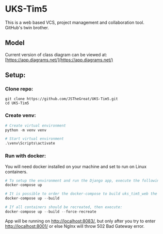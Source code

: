 # UKS-Tim5

This is a web based VCS, project management and collaboration tool. GitHub's twin brother.

## Model
Current version of class diagram can be viewed at: [https://app.diagrams.net/](https://app.diagrams.net/)

## Setup:

### Clone repo:

```
git clone https://github.com/JSTheGreat/UKS-Tim5.git
cd UKS-Tim5
```

### Create venv:

```python
# Create virtual environment
python -m venv venv

# Start virtual environment
.\venv\Scripts\activate
```

### Run with docker:

You will need docker installed on your machine and set to run on Linux containers.

```python
# To setup the environment and run the Django app, execute the following command:
docker-compose up

# It is possible to order the docker-compose to build uks_tim5_web the container:
docker-compose up --build

# If all containers should be recreated, then execute:
docker-compose up --build --force-recreate
```

App will be running on [http://localhost:8083/](http://localhost:8083/), but only after you try to enter [http://localhost:8001/](http://localhost:8001/) or else NgInx will throw 502 Bad Gateway error.
